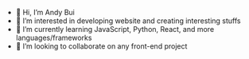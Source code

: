 - 👋 Hi, I’m Andy Bui
- 👀 I’m interested in developing website and creating interesting stuffs
- 🌱 I’m currently learning JavaScript, Python, React, and more languages/frameworks
- 💞️ I’m looking to collaborate on any front-end project

<!---
TCB2307/TCB2307 is a ✨ special ✨ repository because its `README.md` (this file) appears on your GitHub profile.
You can click the Preview link to take a look at your changes.
--->
